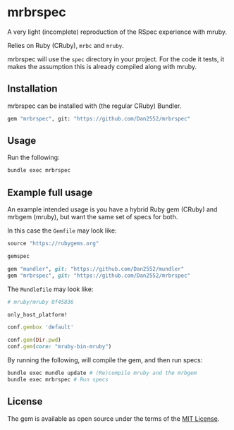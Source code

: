 # mrbrspec

A very light (incomplete) reproduction of the RSpec experience with mruby.

Relies on Ruby (CRuby), `mrbc` and `mruby`.

mrbrspec will use the `spec` directory in your project. For the code it tests, it makes the assumption this is already compiled along with mruby.

## Installation

mrbrspec can be installed with (the regular CRuby) Bundler.

``` bash
gem "mrbrspec", git: "https://github.com/Dan2552/mrbrspec"
```

## Usage

Run the following:

``` bash
bundle exec mrbrspec
```

## Example full usage

An example intended usage is you have a hybrid Ruby gem (CRuby) and mrbgem (mruby), but want the same set of specs for both.

In this case the `Gemfile` may look like:
``` ruby
source "https://rubygems.org"

gemspec

gem "mundler", git: "https://github.com/Dan2552/mundler"
gem "mrbrspec", git: "https://github.com/Dan2552/mrbrspec"

```

The `Mundlefile` may look like:

``` ruby
# mruby/mruby 0f45836

only_host_platform!

conf.gembox 'default'

conf.gem(Dir.pwd)
conf.gem(core: "mruby-bin-mruby")
```

By running the following, will compile the gem, and then run specs:

``` bash
bundle exec mundle update # (Re)compile mruby and the mrbgem
bundle exec mrbrspec # Run specs
```

## License

The gem is available as open source under the terms of the [MIT License](https://opensource.org/licenses/MIT).
